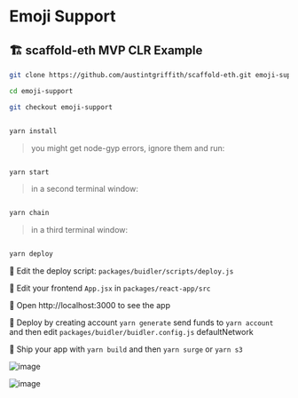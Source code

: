 




# Emoji Support
## 🏗 scaffold-eth MVP CLR Example


```bash
git clone https://github.com/austintgriffith/scaffold-eth.git emoji-support

cd emoji-support

git checkout emoji-support
```

```bash

yarn install

```

> you might get node-gyp errors, ignore them and run:

```bash

yarn start

```

> in a second terminal window:

```bash

yarn chain

```

> in a third terminal window:

```bash

yarn deploy

```

🔏 Edit the deploy script: `packages/buidler/scripts/deploy.js`

📝 Edit your frontend `App.jsx` in `packages/react-app/src`

📱 Open http://localhost:3000 to see the app

📡 Deploy by creating account `yarn generate` send funds to `yarn account` and then edit `packages/buidler/buidler.config.js` defaultNetwork

🚢 Ship your app with `yarn build` and then `yarn surge` or `yarn s3`


![image](https://user-images.githubusercontent.com/2653167/98257948-85038a80-1f3d-11eb-8cfc-1fc9f89104ac.png)



![image](https://user-images.githubusercontent.com/2653167/98258057-a2385900-1f3d-11eb-9cc0-ad50621fbc58.png)

